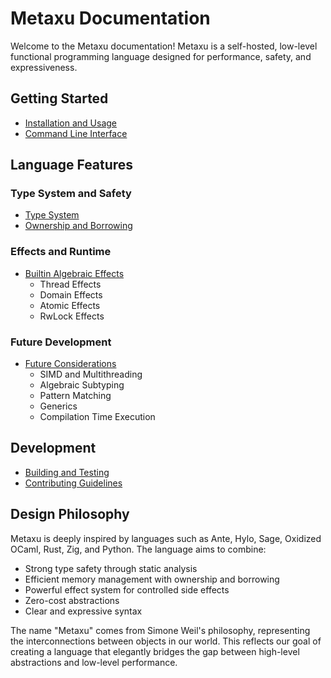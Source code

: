 # Metaxu Documentation

Welcome to the Metaxu documentation! Metaxu is a self-hosted, low-level functional programming language designed for performance, safety, and expressiveness.

## Getting Started
- [Installation and Usage](../README.md#installation)
- [Command Line Interface](../README.md#use-metaxu-compiler)

## Language Features

### Type System and Safety
- [Type System](type_system.md)
- [Ownership and Borrowing](ownership_and_borrowing.md)

### Effects and Runtime
- [Builtin Algebraic Effects](effects/index.md)
  - Thread Effects
  - Domain Effects
  - Atomic Effects
  - RwLock Effects

### Future Development
- [Future Considerations](future_considerations.md)
  - SIMD and Multithreading
  - Algebraic Subtyping
  - Pattern Matching
  - Generics
  - Compilation Time Execution

## Development
- [Building and Testing](../README.md#development)
- [Contributing Guidelines](contributing.md)

## Design Philosophy
Metaxu is deeply inspired by languages such as Ante, Hylo, Sage, Oxidized OCaml, Rust, Zig, and Python. The language aims to combine:

- Strong type safety through static analysis
- Efficient memory management with ownership and borrowing
- Powerful effect system for controlled side effects
- Zero-cost abstractions
- Clear and expressive syntax

The name "Metaxu" comes from Simone Weil's philosophy, representing the interconnections between objects in our world. This reflects our goal of creating a language that elegantly bridges the gap between high-level abstractions and low-level performance.
